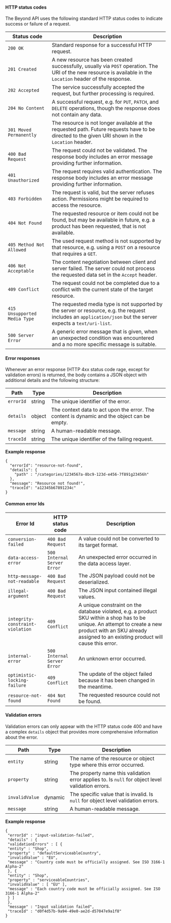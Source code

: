 #### HTTP status codes

The Beyond API uses the following standard HTTP status codes to indicate
success or failure of a request.


| Status code | Description |
|-------------|-------------|
| `200 OK` | Standard response for a successful HTTP request. |
| `201 Created` | A new resource has been created successfully, usually via `POST` operation. The URI of the new resource is available in the `Location` header of the response. |
| `202 Accepted` | The service successfully accepted the request, but further processing is required. |
| `204 No Content` | A successful request, e.g. for `PUT`, `PATCH`, and `DELETE` operations, though the response does not contain any data. |
| `301 Moved Permanently` | The resource is not longer available at the requested path. Future requests have to be directed to the given URI shown in the `Location` header. |
| `400 Bad Request` | The request could not be validated. The response body includes an error message providing further information. |
| `401 Unauthorized` | The request requires valid authentication. The response body includes an error message providing further information. |
| `403 Forbidden` | The request is valid, but the server refuses action. Permissions might be required to access the resource. |
| `404 Not Found` | The requested resource or item could not be found, but may be available in future, e.g. a product has been requested, that is not available. |
| `405 Method Not Allowed` | The used request method is not supported by that resource, e.g. using a `POST` on a resource that requires a `GET`. |
| `406 Not Acceptable` | The content negotiation between client and server failed. The server could not process the requested data set in the `Accept` header. |
| `409 Conflict` | The request could not be completed due to a conflict with the current state of the target resource. |
| `415 Unsupported Media Type` | The requested media type is not supported by the server or resource, e.g. the request includes an `application/json` but the server expects a `text/uri-list`. |
| `500 Server Error` | A generic error message that is given, when an unexpected condition was encountered and a no more specific message is suitable. |

#### Error responses

Whenever an error response (HTTP 4xx status code rage, except for
validation errors) is returned, the body contains a JSON object with
additional details and the following structure:

| Path                  | Type                  | Description           |
|-----------------------|-----------------------|-----------------------|
| `errorId`             | string                | The unique identifier of the error. |
| `details`             | object                | The context data to act upon the error. The content is dynamic and the object can be empty.  |
| `message`             | string                | A human-readable message. |
| `traceId`             | string                | The unique identifier of the failing request.  |


**Example response**

``` {.json}
{
  "errorId": "resource-not-found",
  "details": {
    "path" : "/categories/1234567a-8bc9-123d-e456-7f891g23456h"
  },
  "message": "Resource not found!",
  "traceId": "a12345b67891234c"
}
```

#### Common error Ids

| Error Id              | HTTP status code      | Description           |
|-----------------------|-----------------------|-----------------------|
| `conversion-failed`   | `400 Bad Request`     | A value could not be converted to its target format. |
| `data-access-error`   | `500 Internal Server Error`  | An unexpected error occurred in the data access layer. |
| `http-message-not-readable`    | `400 Bad Request`     | The JSON payload could not be deserialized.   |
| `illegal-argument`    | `400 Bad Request`     | The JSON input contained illegal values. |
| `integrity-constraint-violation`  | `409 Conflict`        | A unique constraint on the database violated, e.g. a product SKU within a shop has to be unique. An attempt to create a new product with an SKU already assigned to an existing product will cause this error.  |
| `internal-error`      | `500 Internal Server Error`  | An unknown error occurred. |
| `optimistic-locking-failure` | `409 Conflict`        | The update of the object failed because it has been changed in the meantime.   |
| `resource-not-found`  | `404 Not Found`       | The requested resource could not be found. |

#### Validation errors

Validation errors can only appear with the HTTP status code 400 and have
a complex `details` object that provides more comprehensive information
about the error.


| Path | Type | Description |
|---|---|--- |
| `entity` | string | The name of the resource or object type where this error occurred. |
| `property` | string | The property name this validation error applies to. Is `null` for object level validation errors. |
| `invalidValue` | dynamic | The specific value that is invalid. Is `null` for object level validation errors. |
| `message` | string | A human-readable message. |

**Example response**

``` {.json}
{
 "errorId" : "input-validation-failed",
 "details" : {
 "validationErrors" : [ {
 "entity" : "Shop",
 "property" : "defaultServiceableCountry",
 "invalidValue" : "EU",
 "message" : "Country code must be officially assigned. See ISO 3166-1 Alpha-2"
 }, {
 "entity" : "Shop",
 "property" : "serviceableCountries",
 "invalidValue" : [ "EU" ],
 "message" : "Each country code must be officially assigned. See ISO 3166-1 Alpha-2"
 } ]
 },
 "message" : "Input validation failed",
 "traceId" : "d0f4d57b-9a94-49e0-ae2d-d57047e9a1f8"
}
```

